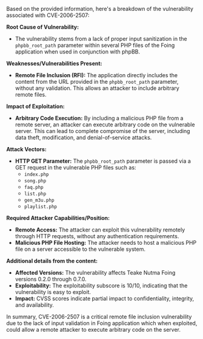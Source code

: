 Based on the provided information, here's a breakdown of the vulnerability associated with CVE-2006-2507:

**Root Cause of Vulnerability:**

*   The vulnerability stems from a lack of proper input sanitization in the `phpbb_root_path` parameter within several PHP files of the Foing application when used in conjunction with phpBB.

**Weaknesses/Vulnerabilities Present:**

*   **Remote File Inclusion (RFI):** The application directly includes the content from the URL provided in the `phpbb_root_path` parameter, without any validation. This allows an attacker to include arbitrary remote files.

**Impact of Exploitation:**

*   **Arbitrary Code Execution:** By including a malicious PHP file from a remote server, an attacker can execute arbitrary code on the vulnerable server. This can lead to complete compromise of the server, including data theft, modification, and denial-of-service attacks.

**Attack Vectors:**

*   **HTTP GET Parameter:** The `phpbb_root_path` parameter is passed via a GET request in the vulnerable PHP files such as:
    *   `index.php`
    *   `song.php`
    *   `faq.php`
    *   `list.php`
    *   `gen_m3u.php`
    *   `playlist.php`

**Required Attacker Capabilities/Position:**

*   **Remote Access:** The attacker can exploit this vulnerability remotely through HTTP requests, without any authentication requirements.
*   **Malicious PHP File Hosting:** The attacker needs to host a malicious PHP file on a server accessible to the vulnerable system.

**Additional details from the content:**

*   **Affected Versions:** The vulnerability affects Teake Nutma Foing versions 0.2.0 through 0.7.0.
*   **Exploitability:** The exploitability subscore is 10/10, indicating that the vulnerability is easy to exploit.
*   **Impact:**  CVSS scores indicate partial impact to confidentiality, integrity, and availability.

In summary, CVE-2006-2507 is a critical remote file inclusion vulnerability due to the lack of input validation in Foing application which when exploited, could allow a remote attacker to execute arbitrary code on the server.